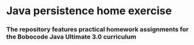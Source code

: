 # Java persistence home exercise
### The repository features practical homework assignments for the Bobocode Java Ultimate 3.0 curriculum
